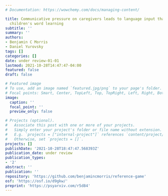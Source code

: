 ```yaml
---
# Documentation: https://wowchemy.com/docs/managing-content/

title: Communicative pressure on caregivers leads to language input that supports
  children's word learning
subtitle: ''
summary: ''
authors:
- Benjamin C Morris
- Daniel Yurovsky
tags: []
categories: []
date: under review-01-01
lastmod: 2021-10-28T14:47:47-04:00
featured: false
draft: false

# Featured image
# To use, add an image named `featured.jpg/png` to your page's folder.
# Focal points: Smart, Center, TopLeft, Top, TopRight, Left, Right, BottomLeft, Bottom, BottomRight.
image:
  caption: ''
  focal_point: ''
  preview_only: false

# Projects (optional).
#   Associate this post with one or more of your projects.
#   Simply enter your project's folder or file name without extension.
#   E.g. `projects = ["internal-project"]` references `content/project/deep-learning/index.md`.
#   Otherwise, set `projects = []`.
projects: []
publishDate: '2021-10-28T18:47:47.568393Z'
publication_date: under review
publication_types:
- '2'
abstract: ''
publication: ''
repository: 'https://github.com/benjamincmorris/reference-game'
osf: 'https://osf.io/d9gkw/'
preprint: 'https://psyarxiv.com/r5d84'
---
```

